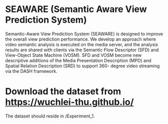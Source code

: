 # SEAWARE (Semantic Aware View Prediction System)
Semantic-Aware View Prediction System (SEAWARE) is designed to improve the overall view prediction performance. We develop an approach where video semantic analysis is executed on the media server, and the analysis results are shared with clients via the Semantic Flow Descriptor (SFD) and View-Object State Machine (VOSM). SFD and VOSM become new descriptive additions of the Media Presentation Description (MPD) and Spatial Relation Description (SRD) to support 360- degree video streaming via the DASH framework.

# Download the dataset from https://wuchlei-thu.github.io/
The dataset should reside in /Experiment_1. 
